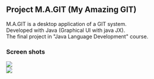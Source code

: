 ## Project M.A.GIT (My Amazing GIT)

M.A.GIT is a desktop application of a GIT system.  
Developed with Java (Graphical UI with java JX).  
The final project in "Java Language Development" course.

### Screen shots

![](https://github.com/tomerkeizler/m-a-git/blob/master/screenshots/1.png?raw=true)  
![](https://github.com/tomerkeizler/m-a-git/blob/master/screenshots/2.png?raw=true)  
